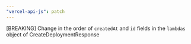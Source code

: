 ```yaml
---
"vercel-api-js": patch
---
```


[BREAKING] Change in the order of `createdAt` and `id` fields in the `lambdas` object of CreateDeploymentResponse